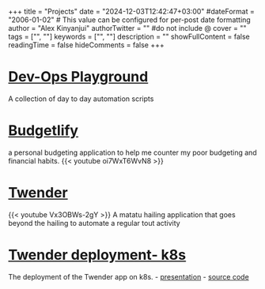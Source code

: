 +++
title = "Projects"
date = "2024-12-03T12:42:47+03:00"
#dateFormat = "2006-01-02" # This value can be configured for per-post date formatting
author = "Alex Kinyanjui"
authorTwitter = "" #do not include @
cover = ""
tags = ["", ""]
keywords = ["", ""]
description = ""
showFullContent = false
readingTime = false
hideComments = false
+++


# [Dev-Ops Playground](https://github.com/AlexNduta/DevOps-playground)
A collection of day to day automation scripts

# [Budgetlify](/posts/budgetlify/)
a personal budgeting application to help me counter my poor budgeting and financial habits.
{{< youtube oi7WxT6WvN8 >}}

# [Twender](/posts/Twender/)
{{< youtube Vx3OBWs-2gY  >}}
A matatu hailing application that goes beyond the hailing to automate a regular tout activity

# [Twender deployment- k8s](/posts/Twender-deploy)
The deployment of the Twender app on k8s.
    - [presentation](https://docs.google.com/presentation/d/1Kww9vjTg72eGYL40sY1b1iVIOTOXZBZaEVSrDD-uKbE/edit?usp=sharing)
    - [source code](https://github.com/AlexNduta/Twender/tree/main/K8s)
